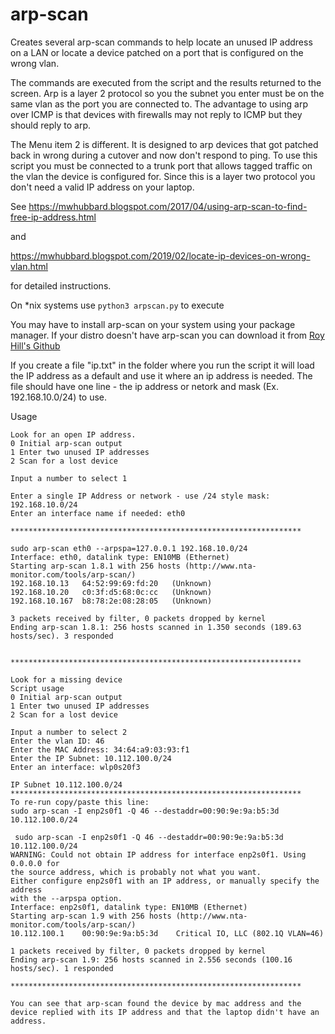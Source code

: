 # arp-scan
Creates several arp-scan commands to help locate an unused IP address on a LAN or locate a device patched on a port that is configured on the wrong vlan.

The commands are executed from the script and the results returned to the screen. Arp is a layer 2 protocol so you the subnet you enter must be on the same vlan as the port you are connected to. The advantage to using arp over ICMP is that devices with firewalls may not reply to ICMP but they should reply to arp. 

The Menu item 2 is different. It is designed to arp devices that got patched back in wrong during a cutover and now don't respond to ping. To use this script you must be connected to a trunk port that allows tagged traffic on the vlan the device is configured for. Since this is a layer two protocol you don't need a valid IP address on your laptop.

See 
https://mwhubbard.blogspot.com/2017/04/using-arp-scan-to-find-free-ip-address.html 

and

https://mwhubbard.blogspot.com/2019/02/locate-ip-devices-on-wrong-vlan.html

for detailed instructions.

On *nix systems use ```python3 arpscan.py``` to execute

You may have to install arp-scan on your system using your package manager. 
If your distro doesn't have arp-scan you can download it from [Roy Hill's Github](https://github.com/royhills/arp-scan)

If you create a file "ip.txt" in the folder where you run the script it will load the 
IP address as a default and use it where an ip address is needed. The file should have one 
line - the ip address or netork and mask (Ex. 192.168.10.0/24) to use.

Usage
```
Look for an open IP address.
0 Initial arp-scan output
1 Enter two unused IP addresses
2 Scan for a lost device

Input a number to select 1

Enter a single IP Address or network - use /24 style mask: 192.168.10.0/24
Enter an interface name if needed: eth0

*****************************************************************

sudo arp-scan eth0 --arpspa=127.0.0.1 192.168.10.0/24
Interface: eth0, datalink type: EN10MB (Ethernet)
Starting arp-scan 1.8.1 with 256 hosts (http://www.nta-monitor.com/tools/arp-scan/)
192.168.10.13	64:52:99:69:fd:20	(Unknown)
192.168.10.20	c0:3f:d5:68:0c:cc	(Unknown)
192.168.10.167	b8:78:2e:08:28:05	(Unknown)

3 packets received by filter, 0 packets dropped by kernel
Ending arp-scan 1.8.1: 256 hosts scanned in 1.350 seconds (189.63 hosts/sec). 3 responded


*****************************************************************

Look for a missing device
Script usage
0 Initial arp-scan output
1 Enter two unused IP addresses
2 Scan for a lost device

Input a number to select 2
Enter the vlan ID: 46
Enter the MAC Address: 34:64:a9:03:93:f1
Enter the IP Subnet: 10.112.100.0/24
Enter an interface: wlp0s20f3

IP Subnet 10.112.100.0/24
*****************************************************************
To re-run copy/paste this line:
sudo arp-scan -I enp2s0f1 -Q 46 --destaddr=00:90:9e:9a:b5:3d 10.112.100.0/24

 sudo arp-scan -I enp2s0f1 -Q 46 --destaddr=00:90:9e:9a:b5:3d 10.112.100.0/24
WARNING: Could not obtain IP address for interface enp2s0f1. Using 0.0.0.0 for
the source address, which is probably not what you want.
Either configure enp2s0f1 with an IP address, or manually specify the address
with the --arpspa option.
Interface: enp2s0f1, datalink type: EN10MB (Ethernet)
Starting arp-scan 1.9 with 256 hosts (http://www.nta-monitor.com/tools/arp-scan/)
10.112.100.1    00:90:9e:9a:b5:3d    Critical IO, LLC (802.1Q VLAN=46)

1 packets received by filter, 0 packets dropped by kernel
Ending arp-scan 1.9: 256 hosts scanned in 2.556 seconds (100.16 hosts/sec). 1 responded

***************************************************************** 

You can see that arp-scan found the device by mac address and the device replied with its IP address and that the laptop didn't have an address.
```
